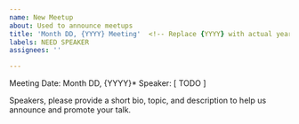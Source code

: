 ```yaml
---
name: New Meetup 
about: Used to announce meetups
title: 'Month DD, {YYYY} Meeting'  <!-- Replace {YYYY} with actual year placeholder -->
labels: NEED SPEAKER
assignees: ''

---
```


Meeting Date: Month DD, {YYYY}*  <!-- Replace {YYYY} with actual year placeholder -->
Speaker: [ TODO ]  

Speakers, please provide a short bio, topic, and description to help us announce and promote your talk.

